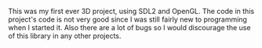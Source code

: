 This was my first ever 3D project, using SDL2 and OpenGL. The code in this project's code is not very good since I was still fairly new to programming when I started it. Also there are a lot of bugs so I would discourage the use of this library in any other projects.
